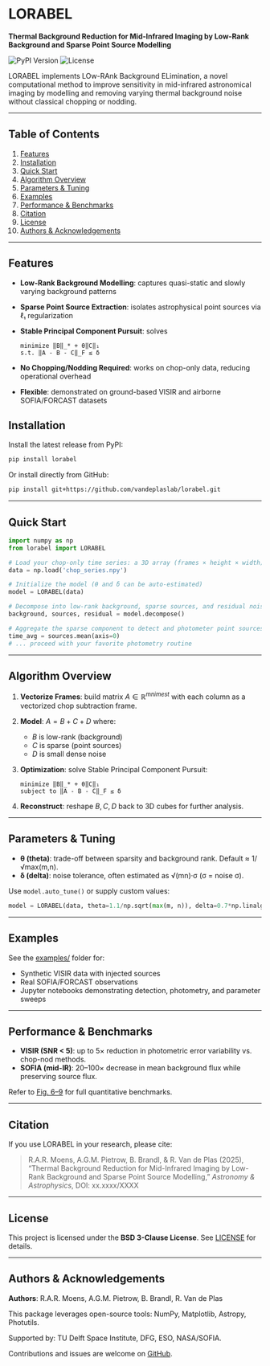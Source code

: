 # LORABEL

**Thermal Background Reduction for Mid-Infrared Imaging by Low-Rank Background and Sparse Point Source Modelling**

![PyPI Version](https://img.shields.io/pypi/v/lorabel) ![License](https://img.shields.io/badge/license-BSD%203--Clause-blue)

LORABEL implements LOw-RAnk Background ELimination, a novel computational method to improve sensitivity in mid-infrared astronomical imaging by modelling and removing varying thermal background noise without classical chopping or nodding.

---

## Table of Contents

1. [Features](#features)
2. [Installation](#installation)
3. [Quick Start](#quick-start)
4. [Algorithm Overview](#algorithm-overview)
5. [Parameters & Tuning](#parameters--tuning)
6. [Examples](#examples)
7. [Performance & Benchmarks](#performance--benchmarks)
8. [Citation](#citation)
9. [License](#license)
10. [Authors & Acknowledgements](#authors--acknowledgements)

---

## Features

* **Low-Rank Background Modelling**: captures quasi-static and slowly varying background patterns
* **Sparse Point Source Extraction**: isolates astrophysical point sources via ℓ₁ regularization
* **Stable Principal Component Pursuit**: solves

  ```text
  minimize ‖B‖_* + θ‖C‖₁
  s.t. ‖A - B - C‖_F ≤ δ
  ```
* **No Chopping/Nodding Required**: works on chop-only data, reducing operational overhead
* **Flexible**: demonstrated on ground-based VISIR and airborne SOFIA/FORCAST datasets

## Installation

Install the latest release from PyPI:

```bash
pip install lorabel
```

Or install directly from GitHub:

```bash
pip install git+https://github.com/vandeplaslab/lorabel.git
```

---

## Quick Start

```python
import numpy as np
from lorabel import LORABEL

# Load your chop-only time series: a 3D array (frames × height × width)
data = np.load('chop_series.npy')

# Initialize the model (θ and δ can be auto-estimated)
model = LORABEL(data)

# Decompose into low-rank background, sparse sources, and residual noise
background, sources, residual = model.decompose()

# Aggregate the sparse component to detect and photometer point sources
time_avg = sources.mean(axis=0)
# ... proceed with your favorite photometry routine
```

---

## Algorithm Overview

1. **Vectorize Frames**: build matrix $A\in\mathbb{R}^{mn	imes t}$ with each column as a vectorized chop subtraction frame.
2. **Model**: $A = B + C + D$ where:

   * $B$ is low-rank (background)
   * $C$ is sparse (point sources)
   * $D$ is small dense noise
3. **Optimization**: solve Stable Principal Component Pursuit:

   ```text
   minimize ‖B‖_* + θ‖C‖₁
   subject to ‖A - B - C‖_F ≤ δ
   ```
4. **Reconstruct**: reshape $B,C,D$ back to 3D cubes for further analysis.

---

## Parameters & Tuning

* **θ (theta)**: trade-off between sparsity and background rank. Default ≈ 1/√max(m,n).
* **δ (delta)**: noise tolerance, often estimated as √(mn)·σ (σ = noise σ).

Use `model.auto_tune()` or supply custom values:

```python
model = LORABEL(data, theta=1.1/np.sqrt(max(m, n)), delta=0.7*np.linalg.norm(A, 'fro'))
```

---

## Examples

See the [examples/](https://github.com/vandeplaslab/lorabel/tree/main/examples) folder for:

* Synthetic VISIR data with injected sources
* Real SOFIA/FORCAST observations
* Jupyter notebooks demonstrating detection, photometry, and parameter sweeps

---

## Performance & Benchmarks

* **VISIR (SNR < 5)**: up to 5× reduction in photometric error variability vs. chop-nod methods.
* **SOFIA (mid-IR)**: 20–100× decrease in mean background flux while preserving source flux.

Refer to [Fig. 6–9](https://github.com/vandeplaslab/lorabel#results) for full quantitative benchmarks.

---

## Citation

If you use LORABEL in your research, please cite:

> R.A.R. Moens, A.G.M. Pietrow, B. Brandl, & R. Van de Plas (2025), “Thermal Background Reduction for Mid-Infrared Imaging by Low-Rank Background and Sparse Point Source Modelling,” *Astronomy & Astrophysics*, DOI: xx.xxxx/XXXX

---

## License

This project is licensed under the **BSD 3-Clause License**. See [LICENSE](LICENSE) for details.

---

## Authors & Acknowledgements

**Authors**: R.A.R. Moens, A.G.M. Pietrow, B. Brandl, R. Van de Plas

This package leverages open-source tools: NumPy, Matplotlib, Astropy, Photutils.

Supported by: TU Delft Space Institute, DFG, ESO, NASA/SOFIA.

Contributions and issues are welcome on [GitHub](https://github.com/vandeplaslab/lorabel).
